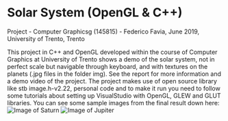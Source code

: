 # Solar System (OpenGL & C++)

Project - Computer Graphicsg (145815) - Federico Favia, June 2019, University of Trento, Trento

This project in C++ and OpenGL developed within the course of Computer Graphics at University of Trento shows a demo of the solar system, not in perfect scale but navigable through keyboard, and with textures on the planets (.jpg files in the folder img). 
See the report for more information and a demo video of the project. 
The project makes use of open source library like stb image.h-v2.22, personal code and to make it run you need to follow some tutorials about setting up VisualStudio with OpenGL, GLEW and GLUT libraries. 
You can see some sample images from the final result down here:
![Image of Saturn](https://github.com/favia96/solarsystem_opengl/blob/master/report%26demo/saturn.PNG)
![Image of Jupiter](https://github.com/favia96/solarsystem_opengl/blob/master/report%26demo/jupiter.PNG)
